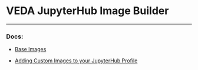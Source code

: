 # VEDA JupyterHub Image Builder

---

### Docs:

- [Base Images](./docs/base_images.md)

- [Adding Custom Images to your JupyterHub Profile](./docs/adding_custom_images.md)

